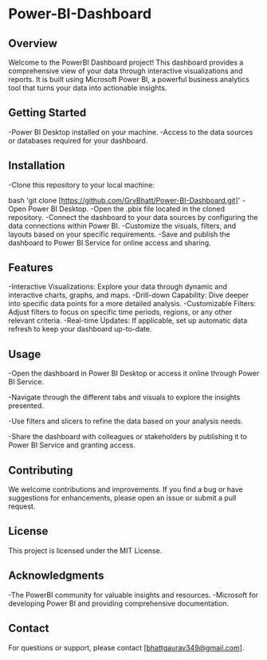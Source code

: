 # Power-BI-Dashboard

## Overview
Welcome to the PowerBI Dashboard project! This dashboard provides a comprehensive view of your data through interactive visualizations and reports. It is built using Microsoft Power BI, a powerful business analytics tool that turns your data into actionable insights.

## Getting Started

-Power BI Desktop installed on your machine.
-Access to the data sources or databases required for your dashboard.

## Installation
-Clone this repository to your local machine:

bash
'git clone [https://github.com/GrvBhatt/Power-BI-Dashboard.git]'
-Open Power BI Desktop.
-Open the .pbix file located in the cloned repository.
-Connect the dashboard to your data sources by configuring the data connections within Power BI.
-Customize the visuals, filters, and layouts based on your specific requirements.
-Save and publish the dashboard to Power BI Service for online access and sharing.

## Features
-Interactive Visualizations: Explore your data through dynamic and interactive charts, graphs, and maps.
-Drill-down Capability: Dive deeper into specific data points for a more detailed analysis.
-Customizable Filters: Adjust filters to focus on specific time periods, regions, or any other relevant criteria.
-Real-time Updates: If applicable, set up automatic data refresh to keep your dashboard up-to-date.

## Usage
-Open the dashboard in Power BI Desktop or access it online through Power BI Service.

-Navigate through the different tabs and visuals to explore the insights presented.

-Use filters and slicers to refine the data based on your analysis needs.

-Share the dashboard with colleagues or stakeholders by publishing it to Power BI Service and granting access.

## Contributing
We welcome contributions and improvements. If you find a bug or have suggestions for enhancements, please open an issue or submit a pull request.

## License
This project is licensed under the MIT License.

## Acknowledgments
-The PowerBI community for valuable insights and resources.
-Microsoft for developing Power BI and providing comprehensive documentation.

## Contact
For questions or support, please contact [bhattgaurav349@gmail.com].
